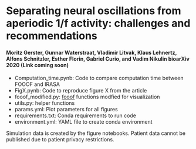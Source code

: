 # Separating neural oscillations from aperiodic 1/f activity: challenges and recommendations 
#### Moritz Gerster, Gunnar Waterstraat, Vladimir Litvak, Klaus Lehnertz, Alfons Schnitzler, Esther Florin, Gabriel Curio, and Vadim Nikulin bioarXiv 2020 (Link coming soon)

- Computation_time.pynb: Code to compare computation time between FOOOF and IRASA
- FigX.pynb: Code to reproduce figure X from the article
- fooof_modified.py: [fooof](https://github.com/fooof-tools/fooof) functions modfied for visualization
- utils.py: helper functions
- params.yml: Plot parameters for all figures
- requirements.txt: Conda requirements to run code
- environment.yml: YAML file to create conda environment

Simulation data is created by the figure notebooks.
Patient data cannot be published due to patient privacy restrictions.
